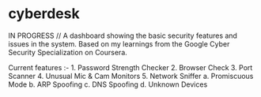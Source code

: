 # cyberdesk
IN PROGRESS // A dashboard showing the basic security features and issues in the system. Based on my learnings from the Google Cyber Security Specialization on Coursera.

Current features :- 
    1. Password Strength Checker
    2. Browser Check
    3. Port Scanner
    4. Unusual Mic & Cam Monitors
    5. Network Sniffer
        a. Promiscuous Mode
        b. ARP Spoofing
        c. DNS Spoofing
        d. Unknown Devices
